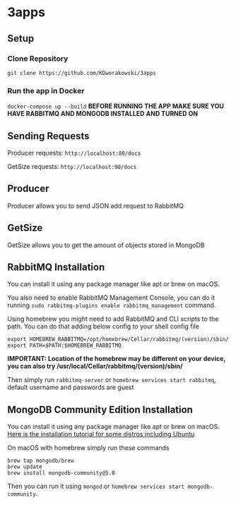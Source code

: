 # 3apps
## Setup
### Clone Repository
`git clone https://github.com/KDworakowski/3apps`
### Run the app in Docker
`docker-compose up --build`
**BEFORE RUNNING THE APP MAKE SURE YOU HAVE RABBITMQ AND MONGODB INSTALLED AND TURNED ON**
## Sending Requests
Producer requests: `http://localhost:80/docs`

GetSize requests: `http://localhost:90/docs`
## Producer
Producer allows you to send JSON add request to RabbitMQ
## GetSize
GetSize allows you to get the amount of objects stored in MongoDB
## RabbitMQ Installation
You can install it using any package manager like apt or brew on macOS.

You also need to enable RabbitMQ Management Console, you can do it running `sudo rabbitmq-plugins enable rabbitmq_management` command.

Using homebrew you might need to add RabbitMQ and CLI scripts to the path.
You can do that adding below config to your shell config file
```
export HOMEBREW_RABBITMQ=/opt/homebrew/Cellar/rabbitmq/(version)/sbin/
export PATH=$PATH:$HOMEBREW_RABBITMQ
```
**IMPORTANT: Location of the homebrew may be different on your device, you can also try /usr/local/Cellar/rabbitmq/(version)/sbin/**

Then simply run `rabbitmq-server` or `homebrew services start rabbitmq`, default username and passwords are guest
## MongoDB Community Edition Installation
You can install it using any package manager like apt or brew on macOS.
[Here is the installation tutorial for some distros including Ubuntu](https://www.mongodb.com/docs/manual/tutorial/install-mongodb-on-ubuntu/)

On macOS with homebrew simply run these commands
```
brew tap mongodb/brew
brew update
brew install mongodb-community@5.0
```

Then you can run it using `mongod` or `homebrew services start mongodb-community`.
